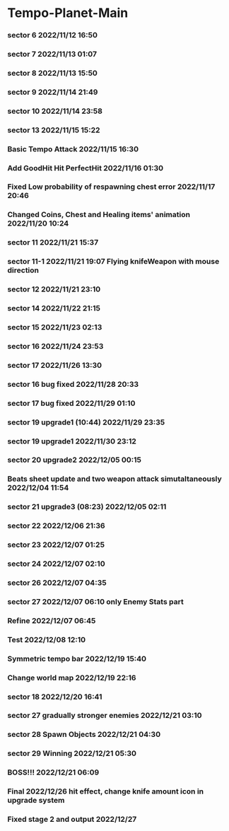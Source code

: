 # Tempo-Planet-Main

### sector 6  2022/11/12 16:50

### sector 7  2022/11/13 01:07

### sector 8  2022/11/13 15:50

### sector 9  2022/11/14 21:49

### sector 10 2022/11/14 23:58

### sector 13 2022/11/15 15:22

### Basic Tempo Attack 2022/11/15 16:30

### Add GoodHit Hit PerfectHit 2022/11/16 01:30

### Fixed Low probability of respawning chest error 2022/11/17 20:46

### Changed Coins, Chest and Healing items' animation 2022/11/20 10:24

### sector 11 2022/11/21 15:37

### sector 11-1 2022/11/21 19:07 Flying knifeWeapon with mouse direction

### sector 12 2022/11/21 23:10

### sector 14 2022/11/22 21:15

### sector 15 2022/11/23 02:13

### sector 16 2022/11/24 23:53

### sector 17 2022/11/26 13:30

### sector 16 bug fixed 2022/11/28 20:33

### sector 17 bug fixed 2022/11/29 01:10

### sector 19 upgrade1 (10:44) 2022/11/29 23:35

### sector 19 upgrade1 2022/11/30 23:12

### sector 20 upgrade2 2022/12/05 00:15

### Beats sheet update and two weapon attack simutaltaneously 2022/12/04 11:54

### sector 21 upgrade3 (08:23)  2022/12/05 02:11

### sector 22  2022/12/06 21:36

### sector 23  2022/12/07 01:25

### sector 24 2022/12/07 02:10

### sector 26 2022/12/07 04:35

### sector 27 2022/12/07 06:10 only Enemy Stats part

### Refine 2022/12/07 06:45

### Test 2022/12/08 12:10

### Symmetric tempo bar 2022/12/19 15:40

### Change world map 2022/12/19 22:16

### sector 18 2022/12/20 16:41

### sector 27 gradually stronger enemies 2022/12/21 03:10

### sector 28 Spawn Objects 2022/12/21 04:30

### sector 29 Winning 2022/12/21 05:30

### BOSS!!! 2022/12/21 06:09

### Final 2022/12/26 hit effect, change knife amount icon in upgrade system

### Fixed stage 2 and output 2022/12/27
